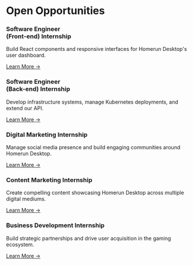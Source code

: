 # Open Opportunities

<div class="opportunities-grid">
  
  <div class="opportunity-card">
    <h3>Software Engineer <br />(Front-end) Internship</h3>
    <p>Build React components and responsive interfaces for Homerun Desktop's user dashboard.</p>
    <a href="fall-internships/software-engineer-frontend.md">Learn More →</a>
  </div>

  <div class="opportunity-card">
    <h3>Software Engineer <br />(Back-end) Internship</h3>
    <p>Develop infrastructure systems, manage Kubernetes deployments, and extend our API.</p>
    <a href="fall-internships/software-engineer-backend.md">Learn More →</a>
  </div>

  <div class="opportunity-card">
    <h3>Digital Marketing Internship</h3>
    <p>Manage social media presence and build engaging communities around Homerun Desktop.</p>
    <a href="fall-internships/digital-marketing.md">Learn More →</a>
  </div>

  <div class="opportunity-card">
    <h3>Content Marketing Internship</h3>
    <p>Create compelling content showcasing Homerun Desktop across multiple digital mediums.</p>
    <a href="fall-internships/content-marketing.md">Learn More →</a>
  </div>

  <div class="opportunity-card">
    <h3>Business Development Internship</h3>
    <p>Build strategic partnerships and drive user acquisition in the gaming ecosystem.</p>
    <a href="fall-internships/business-development.md">Learn More →</a>
  </div>

</div>
